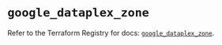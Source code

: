 # `google_dataplex_zone`

Refer to the Terraform Registry for docs: [`google_dataplex_zone`](https://registry.terraform.io/providers/hashicorp/google/6.36.1/docs/resources/dataplex_zone).
